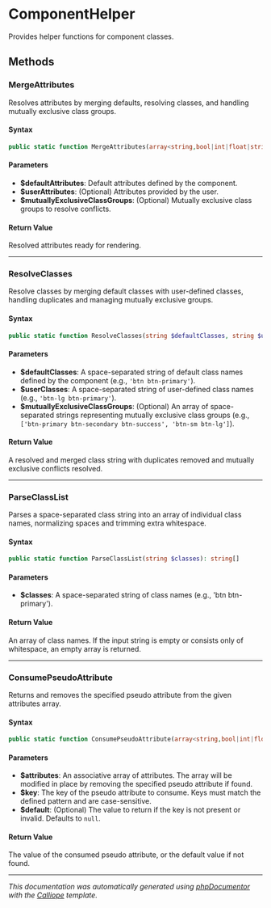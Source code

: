 # ComponentHelper

Provides helper functions for component classes.

## Methods

### MergeAttributes

Resolves attributes by merging defaults, resolving classes, and handling
mutually exclusive class groups.

#### Syntax

```php
public static function MergeAttributes(array<string,bool|int|float|string> $defaultAttributes, array<string,bool|int|float|string>|null $userAttributes = null, string[] $mutuallyExclusiveClassGroups = []): array<string,bool|int|float|string>
```

#### Parameters

- **$defaultAttributes**: Default attributes defined by the component.
- **$userAttributes**: (Optional) Attributes provided by the user.
- **$mutuallyExclusiveClassGroups**: (Optional) Mutually exclusive class groups to resolve conflicts.

#### Return Value

Resolved attributes ready for rendering.

---

### ResolveClasses

Resolve classes by merging default classes with user-defined classes,
handling duplicates and managing mutually exclusive groups.

#### Syntax

```php
public static function ResolveClasses(string $defaultClasses, string $userClasses, string[] $mutuallyExclusiveClassGroups = []): string
```

#### Parameters

- **$defaultClasses**: A space-separated string of default class names defined by the component (e.g., `'btn btn-primary'`).
- **$userClasses**: A space-separated string of user-defined class names (e.g., `'btn-lg btn-primary'`).
- **$mutuallyExclusiveClassGroups**: (Optional) An array of space-separated strings representing mutually exclusive class groups (e.g., `['btn-primary btn-secondary btn-success', 'btn-sm btn-lg']`).

#### Return Value

A resolved and merged class string with duplicates removed and mutually exclusive conflicts resolved.

---

### ParseClassList

Parses a space-separated class string into an array of individual class
names, normalizing spaces and trimming extra whitespace.

#### Syntax

```php
public static function ParseClassList(string $classes): string[]
```

#### Parameters

- **$classes**: A space-separated string of class names (e.g., 'btn btn-primary').

#### Return Value

An array of class names. If the input string is empty or consists only of whitespace, an empty array is returned.

---

### ConsumePseudoAttribute

Returns and removes the specified pseudo attribute from the given
attributes array.

#### Syntax

```php
public static function ConsumePseudoAttribute(array<string,bool|int|float|string>|null &$attributes, string $key, mixed $default = null): mixed
```

#### Parameters

- **$attributes**: An associative array of attributes. The array will be modified in place by removing the specified pseudo attribute if found.
- **$key**: The key of the pseudo attribute to consume. Keys must match the defined pattern and are case-sensitive.
- **$default**: (Optional) The value to return if the key is not present or invalid. Defaults to `null`.

#### Return Value

The value of the consumed pseudo attribute, or the default value if not found.

---

*This documentation was automatically generated using [phpDocumentor](http://www.phpdoc.org/) with the [Calliope](https://github.com/DaphneWebFramework/Calliope) template.*
